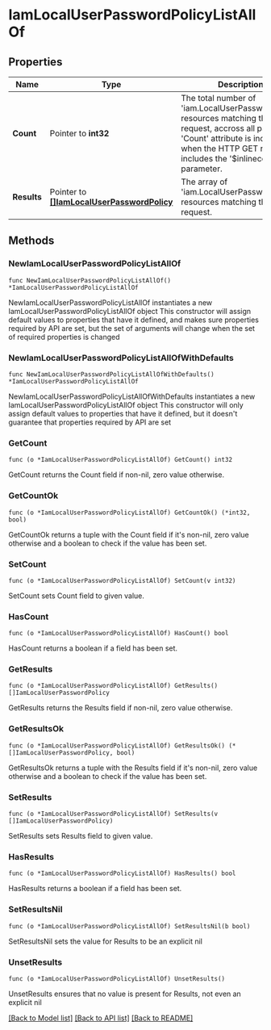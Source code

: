 # IamLocalUserPasswordPolicyListAllOf

## Properties

Name | Type | Description | Notes
------------ | ------------- | ------------- | -------------
**Count** | Pointer to **int32** | The total number of &#39;iam.LocalUserPasswordPolicy&#39; resources matching the request, accross all pages. The &#39;Count&#39; attribute is included when the HTTP GET request includes the &#39;$inlinecount&#39; parameter. | [optional] 
**Results** | Pointer to [**[]IamLocalUserPasswordPolicy**](IamLocalUserPasswordPolicy.md) | The array of &#39;iam.LocalUserPasswordPolicy&#39; resources matching the request. | [optional] 

## Methods

### NewIamLocalUserPasswordPolicyListAllOf

`func NewIamLocalUserPasswordPolicyListAllOf() *IamLocalUserPasswordPolicyListAllOf`

NewIamLocalUserPasswordPolicyListAllOf instantiates a new IamLocalUserPasswordPolicyListAllOf object
This constructor will assign default values to properties that have it defined,
and makes sure properties required by API are set, but the set of arguments
will change when the set of required properties is changed

### NewIamLocalUserPasswordPolicyListAllOfWithDefaults

`func NewIamLocalUserPasswordPolicyListAllOfWithDefaults() *IamLocalUserPasswordPolicyListAllOf`

NewIamLocalUserPasswordPolicyListAllOfWithDefaults instantiates a new IamLocalUserPasswordPolicyListAllOf object
This constructor will only assign default values to properties that have it defined,
but it doesn't guarantee that properties required by API are set

### GetCount

`func (o *IamLocalUserPasswordPolicyListAllOf) GetCount() int32`

GetCount returns the Count field if non-nil, zero value otherwise.

### GetCountOk

`func (o *IamLocalUserPasswordPolicyListAllOf) GetCountOk() (*int32, bool)`

GetCountOk returns a tuple with the Count field if it's non-nil, zero value otherwise
and a boolean to check if the value has been set.

### SetCount

`func (o *IamLocalUserPasswordPolicyListAllOf) SetCount(v int32)`

SetCount sets Count field to given value.

### HasCount

`func (o *IamLocalUserPasswordPolicyListAllOf) HasCount() bool`

HasCount returns a boolean if a field has been set.

### GetResults

`func (o *IamLocalUserPasswordPolicyListAllOf) GetResults() []IamLocalUserPasswordPolicy`

GetResults returns the Results field if non-nil, zero value otherwise.

### GetResultsOk

`func (o *IamLocalUserPasswordPolicyListAllOf) GetResultsOk() (*[]IamLocalUserPasswordPolicy, bool)`

GetResultsOk returns a tuple with the Results field if it's non-nil, zero value otherwise
and a boolean to check if the value has been set.

### SetResults

`func (o *IamLocalUserPasswordPolicyListAllOf) SetResults(v []IamLocalUserPasswordPolicy)`

SetResults sets Results field to given value.

### HasResults

`func (o *IamLocalUserPasswordPolicyListAllOf) HasResults() bool`

HasResults returns a boolean if a field has been set.

### SetResultsNil

`func (o *IamLocalUserPasswordPolicyListAllOf) SetResultsNil(b bool)`

 SetResultsNil sets the value for Results to be an explicit nil

### UnsetResults
`func (o *IamLocalUserPasswordPolicyListAllOf) UnsetResults()`

UnsetResults ensures that no value is present for Results, not even an explicit nil

[[Back to Model list]](../README.md#documentation-for-models) [[Back to API list]](../README.md#documentation-for-api-endpoints) [[Back to README]](../README.md)


